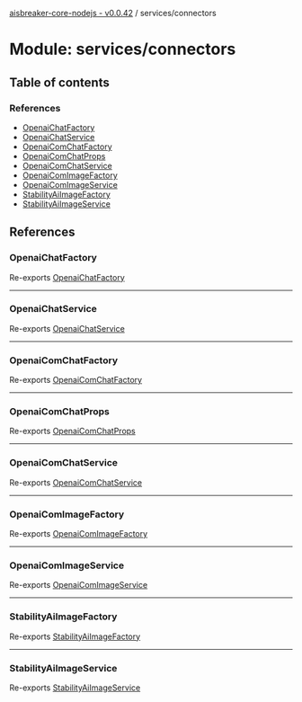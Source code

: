 [aisbreaker-core-nodejs - v0.0.42](../README.md) / services/connectors

# Module: services/connectors

## Table of contents

### References

- [OpenaiChatFactory](services_connectors.md#openaichatfactory)
- [OpenaiChatService](services_connectors.md#openaichatservice)
- [OpenaiComChatFactory](services_connectors.md#openaicomchatfactory)
- [OpenaiComChatProps](services_connectors.md#openaicomchatprops)
- [OpenaiComChatService](services_connectors.md#openaicomchatservice)
- [OpenaiComImageFactory](services_connectors.md#openaicomimagefactory)
- [OpenaiComImageService](services_connectors.md#openaicomimageservice)
- [StabilityAiImageFactory](services_connectors.md#stabilityaiimagefactory)
- [StabilityAiImageService](services_connectors.md#stabilityaiimageservice)

## References

### OpenaiChatFactory

Re-exports [OpenaiChatFactory](../classes/services_connectors_OpenaiChat.OpenaiChatFactory.md)

___

### OpenaiChatService

Re-exports [OpenaiChatService](../classes/services_connectors_OpenaiChat.OpenaiChatService.md)

___

### OpenaiComChatFactory

Re-exports [OpenaiComChatFactory](../classes/services_connectors_OpenaiComChat.OpenaiComChatFactory.md)

___

### OpenaiComChatProps

Re-exports [OpenaiComChatProps](../interfaces/services_connectors_OpenaiComChat.OpenaiComChatProps.md)

___

### OpenaiComChatService

Re-exports [OpenaiComChatService](../classes/services_connectors_OpenaiComChat.OpenaiComChatService.md)

___

### OpenaiComImageFactory

Re-exports [OpenaiComImageFactory](../classes/services_connectors_OpenaiComImage.OpenaiComImageFactory.md)

___

### OpenaiComImageService

Re-exports [OpenaiComImageService](../classes/services_connectors_OpenaiComImage.OpenaiComImageService.md)

___

### StabilityAiImageFactory

Re-exports [StabilityAiImageFactory](../classes/services_connectors_StabilityAiImage.StabilityAiImageFactory.md)

___

### StabilityAiImageService

Re-exports [StabilityAiImageService](../classes/services_connectors_StabilityAiImage.StabilityAiImageService.md)
